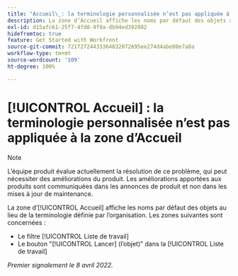 ```yaml
---
title: "Accueil\_: la terminologie personnalisée n’est pas appliquée à la zone d’Accueil"
description: La zone d’Accueil affiche les noms par défaut des objets au lieu de la terminologie définie par l’organisation. Ce problème semble concerner diverses zones.
exl-id: d15afc61-25f7-4fd8-9f9a-db94ed392082
hidefromtoc: true
feature: Get Started with Workfront
source-git-commit: 721f2724433364832072695ee274d4abe08e7a8a
workflow-type: tm+mt
source-wordcount: '109'
ht-degree: 100%

---
```


# [!UICONTROL Accueil] : la terminologie personnalisée n’est pas appliquée à la zone d’Accueil

>[!NOTE]
>
>L’équipe produit évalue actuellement la résolution de ce problème, qui peut nécessiter des améliorations du produit. Les améliorations apportées aux produits sont communiquées dans les annonces de produit et non dans les mises à jour de maintenance.

La zone d’[!UICONTROL Accueil] affiche les noms par défaut des objets au lieu de la terminologie définie par l’organisation. Les zones suivantes sont concernées :

* Le filtre [!UICONTROL Liste de travail]
* Le bouton &quot;[!UICONTROL Lancer] (l’objet)&quot; dans la [!UICONTROL Liste de travail]

_Premier signalement le 8 avril 2022._
